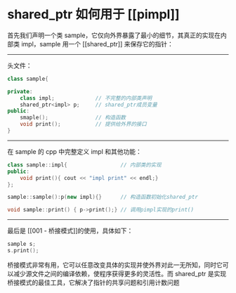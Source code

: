 # shared_ptr 如何用于 [[pimpl]]

首先我们声明一个类 sample，它仅向外界暴露了最小的细节，其真正的实现在内部类 impl，sample 用一个 [[shared_ptr]] 来保存它的指针：

---

头文件：
```c++
class sample{

private:
	class impl;				// 不完整的内部类声明
	shared_ptr<impl> p;		// shared_ptr成员变量
public:
	smaple();				// 构造函数
	void print();			// 提供给外界的接口
}
```

---

在 sample 的 cpp 中完整定义 impl 和其他功能：
```c++
class sample::impl{					// 内部类的实现
public:
	void print(){ cout << "impl print" << endl;}		
};

sample::sample():p(new impl){}      // 构造函数初始化shared_ptr

void sample::print() { p->print();}	// 调用pimpl实现的print()

```


---

最后是 [[001 - 桥接模式]]的使用，具体如下：
```c++
sample s;
s.print();
```


桥接模式非常有用，它可以任意改变具体的实现并使外界对此一无所知，同时它可以减少源文件之间的编译依赖，使程序获得更多的灵活性。而 shared_ptr 是实现桥接模式的最佳工具，它解决了指针的共享问题和引用计数问题